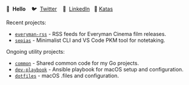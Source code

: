 👋 &nbsp;**Hello**&nbsp;&nbsp;&nbsp; 🐦 &nbsp;[Twitter](https://twitter.com/revcd)&nbsp;&nbsp;&nbsp; 💼 &nbsp;[LinkedIn](https://www.linkedin.com/in/cdrev/)&nbsp;&nbsp; 🥋 [Katas](https://www.codewars.com/users/revett)

Recent projects:

- [`everyman-rss`](https://github.com/revett/everyman-rss) - RSS feeds for Everyman Cinema film releases.
- [`sepias`](https://github.com/revett/sepias) - Minimalist CLI and VS Code PKM tool for notetaking. 

Ongoing utility projects:

- [`common`](https://github.com/revett/common) - Shared common code for my Go projects.
- [`dev-playbook`](https://github.com/revett/dev-playbook) - Ansible playbook for macOS setup and configuration.
- [`dotfiles`](https://github.com/revett/dotfiles) - macOS .files and configuration.
